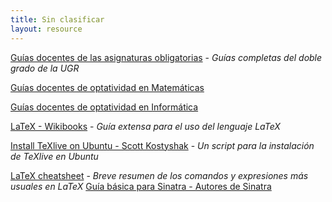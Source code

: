 ```yaml
---
title: Sin clasificar
layout: resource
---
```


[Guías docentes de las asignaturas obligatorias](http://grados.ugr.es/informaticaymatematicas/pages/infoacademica/guia-docente) - *Guías completas del doble grado de la UGR*

[Guías docentes de optatividad en Matemáticas](http://grados.ugr.es/matematicas/pages/infoacademica/estudios#__doku_guias_docentes_2015-2016)

[Guías docentes de optatividad en Informática](http://grados.ugr.es/informatica/pages/infoacademica/guias-docentes#__doku_tercero_2015-2016)

[LaTeX - Wikibooks](https://en.wikibooks.org/wiki/LaTeX) - *Guía extensa para el uso del lenguaje LaTeX*

[Install TeXlive on Ubuntu - Scott Kostyshak](https://github.com/scottkosty/install-tl-ubuntu) - *Un script para la instalación de TeXlive en Ubuntu*

[LaTeX cheatsheet](http://users.dickinson.edu/~richesod/latex/latexcheatsheet.pdf) - *Breve resumen de los comandos y expresiones más usuales en LaTeX*
[Guía básica para Sinatra - Autores de Sinatra](http://www.sinatrarb.com/intro.html)  
